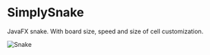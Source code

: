 # SimplySnake
JavaFX snake. With board size, speed and size of cell customization.

![Snake](https://user-images.githubusercontent.com/55205387/70392572-aaacaa80-19e1-11ea-822a-3aa14548c1f9.png)
